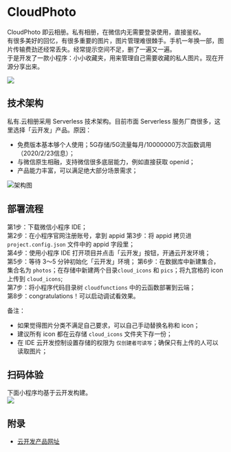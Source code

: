 # CloudPhoto
CloudPhoto 即云相册。私有相册，在微信内无需要登录使用，直接鉴权。     
有很多美好的回忆，有很多重要的图片，图片管理难很棘手。手机一年换一部，图片传输费劲还经常丢失。经常提示空间不足，删了一遍又一遍。      
于是开发了一款小程序：小小收藏夹，用来管理自己需要收藏的私人图片。现在开源分享出来。

![](https://tuchuang001.oss-cn-hangzhou.aliyuncs.com/111112.png?v1)


## 技术架构
私有.云相册采用 Serverless 技术架构。目前市面 Serverless 服务厂商很多，这里选择「云开发」产品。原因：

- 免费版本基本够个人使用；5G存储/5G流量每月/10000000万次函数调用 （2020/2/23信息）；
- 与微信原生相融，支持微信很多底层能力，例如直接获取 openid；
- 产品能力丰富，可以满足绝大部分场景需求；   

![架构图](https://tuchuang001.oss-cn-hangzhou.aliyuncs.com/111111.png?v1)     


## 部署流程    
第1步：下载微信小程序 IDE；        
第2步：在小程序官网注册账号，拿到 appid
第3步：将 appid 拷贝进 `project.config.json` 文件中的 appid 字段里；    
第4步：使用小程序 IDE 打开项目并点击「云开发」按钮，开通云开发环境；      
第5步：等待 3～5 分钟初始化「云开发」环境；
第6步：在数据库中新建集合，集合名为 `photos`；在存储中新建两个目录`cloud_icons` 和 `pics`；将九宫格的 icon 上传到 `cloud_icons`;         
第7步：将小程序代码目录树 `cloudfunctions` 中的云函数部署到云端；        
第8步：congratulations！可以启动调试看效果。       

备注：
- 如果觉得图片分类不满足自己要求，可以自己手动替换名称和 icon；
- 建议所有 icon 都在云存储 `cloud_icons` 文件夹下存一份；   
- 在 IDE 云开发控制设置存储的权限为 `仅创建者可读写`；确保只有上传的人可以读取图片；          

## 扫码体验
下面小程序均基于云开发构建。       
![](https://tuchuang001.oss-cn-hangzhou.aliyuncs.com/111113.png?v1)      

## 附录
- [云开发产品网址](https://cloudbase.net?ref=vczero)
